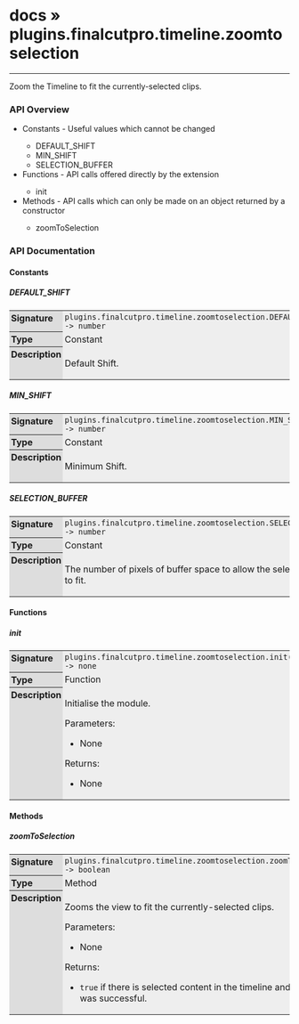 # [docs](index.md) » plugins.finalcutpro.timeline.zoomtoselection
---

Zoom the Timeline to fit the currently-selected clips.

<style type="text/css">
	a { text-decoration: none; }
	a:hover { text-decoration: underline; }
	th { background-color: #DDDDDD; vertical-align: top; padding: 3px; }
	td { width: 100%; background-color: #EEEEEE; vertical-align: top; padding: 3px; }
	table { width: 100% ; border: 1px solid #0; text-align: left; }
	section > table table td { width: 0; }
</style>
<link rel="stylesheet" href="../../css/docs.css" type="text/css" media="screen" />
<h3>API Overview</h3>
<ul>
<li>Constants - Useful values which cannot be changed</li>
  <ul>
	<li><a href="#DEFAULT_SHIFT">DEFAULT_SHIFT</a></li>
	<li><a href="#MIN_SHIFT">MIN_SHIFT</a></li>
	<li><a href="#SELECTION_BUFFER">SELECTION_BUFFER</a></li>
  </ul>
<li>Functions - API calls offered directly by the extension</li>
  <ul>
	<li><a href="#init">init</a></li>
  </ul>
<li>Methods - API calls which can only be made on an object returned by a constructor</li>
  <ul>
	<li><a href="#zoomToSelection">zoomToSelection</a></li>
  </ul>
</ul>
<h3>API Documentation</h3>
<h4 class="documentation-section">Constants</h4>
  <section id="DEFAULT_SHIFT">
	<h5><a href="#DEFAULT_SHIFT">DEFAULT_SHIFT</a></h5>
	<table>
	  <tr>
		<th>Signature</th>
		<td><code>plugins.finalcutpro.timeline.zoomtoselection.DEFAULT_SHIFT -&gt; number</code></td>
	  </tr>
	  <tr>
		<th>Type</th>
		<td>Constant</td>
	  </tr>
	  <tr>
		<th>Description</th>
		<td><p>Default Shift.</p>
</td>
	  </tr>
	</table>
  </section>
  <section id="MIN_SHIFT">
	<h5><a href="#MIN_SHIFT">MIN_SHIFT</a></h5>
	<table>
	  <tr>
		<th>Signature</th>
		<td><code>plugins.finalcutpro.timeline.zoomtoselection.MIN_SHIFT -&gt; number</code></td>
	  </tr>
	  <tr>
		<th>Type</th>
		<td>Constant</td>
	  </tr>
	  <tr>
		<th>Description</th>
		<td><p>Minimum Shift.</p>
</td>
	  </tr>
	</table>
  </section>
  <section id="SELECTION_BUFFER">
	<h5><a href="#SELECTION_BUFFER">SELECTION_BUFFER</a></h5>
	<table>
	  <tr>
		<th>Signature</th>
		<td><code>plugins.finalcutpro.timeline.zoomtoselection.SELECTION_BUFFER -&gt; number</code></td>
	  </tr>
	  <tr>
		<th>Type</th>
		<td>Constant</td>
	  </tr>
	  <tr>
		<th>Description</th>
		<td><p>The number of pixels of buffer space to allow the selection zoom to fit.</p>
</td>
	  </tr>
	</table>
  </section>
<h4 class="documentation-section">Functions</h4>
  <section id="init">
	<h5><a href="#init">init</a></h5>
	<table>
	  <tr>
		<th>Signature</th>
		<td><code>plugins.finalcutpro.timeline.zoomtoselection.init() -&gt; none</code></td>
	  </tr>
	  <tr>
		<th>Type</th>
		<td>Function</td>
	  </tr>
	  <tr>
		<th>Description</th>
		<td><p>Initialise the module.</p>
<p>Parameters:</p>
<ul>
<li>None</li>
</ul>
<p>Returns:</p>
<ul>
<li>None</li>
</ul>
</td>
	  </tr>
	</table>
  </section>
<h4 class="documentation-section">Methods</h4>
  <section id="zoomToSelection">
	<h5><a href="#zoomToSelection">zoomToSelection</a></h5>
	<table>
	  <tr>
		<th>Signature</th>
		<td><code>plugins.finalcutpro.timeline.zoomtoselection.zoomToSelection() -&gt; boolean</code></td>
	  </tr>
	  <tr>
		<th>Type</th>
		<td>Method</td>
	  </tr>
	  <tr>
		<th>Description</th>
		<td><p>Zooms the view to fit the currently-selected clips.</p>
<p>Parameters:</p>
<ul>
<li>None</li>
</ul>
<p>Returns:</p>
<ul>
<li><code>true</code> if there is selected content in the timeline and zooming was successful.</li>
</ul>
</td>
	  </tr>
	</table>
  </section>

